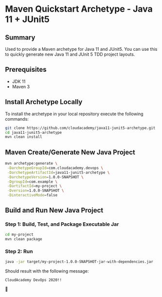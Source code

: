 # Maven Quickstart Archetype - Java 11 + JUnit5

## Summary
Used to provide a Maven archetype for Java 11 and JUnit5. You can use this to quickly generate new Java 11 and JUnit 5 TDD project layouts.

## Prerequisites
* JDK 11
* Maven 3

## Install Archetype Locally

To install the archetype in your local repository execute the following commands:

```bash
git clone https://github.com/cloudacademy/java11-junit5-archetype.git
cd java11-junit5-archetype
mvn clean install
```

## Maven Create/Generate New Java Project

```bash
mvn archetype:generate \
 -DarchetypeGroupId=com.cloudacademy.devops \
 -DarchetypeArtifactId=java11-junit5-archetype \
 -DarchetypeVersion=1.0.0-SNAPSHOT \
 -DgroupId=com.example \
 -DartifactId=my-project \
 -Dversion=1.0.0-SNAPSHOT \
 -DinteractiveMode=false
```

## Build and Run New Java Project

### Step 1: Build, Test, and Package Executable Jar

```bash
cd my-project
mvn clean package
```

### Step 2: Run

```bash
java -jar target/my-project-1.0.0-SNAPSHOT-jar-with-dependencies.jar
```

Should result with the following message:

```
CloudAcademy DevOps 2020!!
```

:metal:
